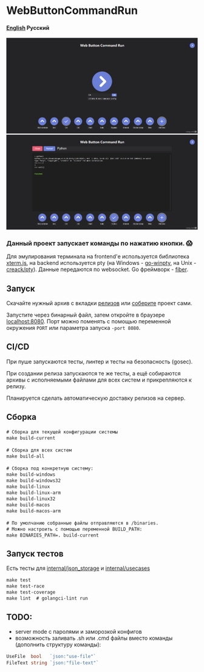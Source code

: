 # WebButtonCommandRun
#### [English](README.md) Русский

<img src="images/Main page.png" width=600 alt="Main page"/>
<img src="images/Terminal.png" width=600 alt="Main page"/>

### Данный проект запускает команды по нажатию кнопки. 😱
Для эмулирования терминала на frontend'е используется библиотека [xterm.js](https://github.com/xtermjs/xterm.js), на backend используется pty 
(на Windows - [go-winpty](https://github.com/iamacarpet/go-winpty), на Unix - [creack/pty](https://github.com/iamacarpet/go-winpty)). Данные передаются по websocket. Go фреймворк - [fiber](https://github.com/gofiber/fiber). 

## Запуск

Скачайте нужный архив с вкладки [релизов](https://github.com/KalashnikovProjects/WebButtonCommandRun/releases) или [соберите](#build) проект сами.

Запустите через бинарный файл, затем откройте в браузере [localhost:8080](localhost:8080).
Порт можно поменять с помощью переменной окружения `PORT` или параметра запуска `-port 8080`.

## CI/CD
При пуше запускаются тесты, линтер и тесты на безопасность (gosec).

При создании релиза запускаются те же тесты, а ещё собираются архивы с исполняемыми файлами для всех систем и прикрепляются к релизу.

Планируется сделать автоматическую доставку релизов на сервер.
## <div id="build">Сборка<div/>

```shell
# Сборка для текущей конфигурации системы
make build-current

# Сборка для всех систем
make build-all

# Сборка под конкретную систему:
make build-windows 
make build-windows32 
make build-linux 
make build-linux-arm 
make build-linux32 
make build-macos 
make build-macos-arm

# По умолчанию собранные файлы отправляются в /binaries.
# Можно настроить с помощью переменной BUILD_PATH: 
make BINARIES_PATH=. build-current
```

## Запуск тестов

Есть тесты для [internal/json_storage](internal/json_storage/json_storage_test.go) и [internal/usecases](internal/usecases)
```shell
make test
make test-race
make test-coverage
make lint  # golangci-lint run
```


## TODO:
* server mode с паролями и заморозкой конфигов
* возможность заливать .sh или .cmd файлы вместо команды (дополнить структуру команды):
```go
UseFile  bool   `json:"use-file"`
FileText string `json:"file-text"`
```
